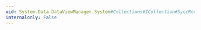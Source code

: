 ```yaml
---
uid: System.Data.DataViewManager.System#Collections#ICollection#SyncRoot
internalonly: False
---
```

